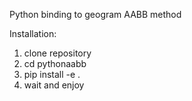 Python binding to geogram AABB method

Installation:
  1. clone repository
  2. cd pythonaabb
  3. pip install -e .
  4. wait and enjoy
  
